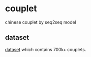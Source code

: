 # couplet
chinese couplet by seq2seq model

## dataset
[dataset](https://pan.baidu.com/s/1OY2_GlOY4hkkH8OY_IKrbA) which contains 700k+ couplets.
